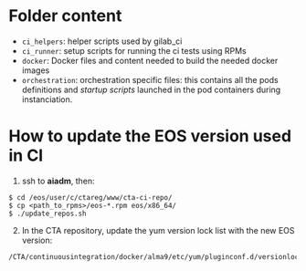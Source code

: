 # Folder content

* `ci_helpers`: helper scripts used by gilab_ci
* `ci_runner`: setup scripts for running the ci tests using RPMs
* `docker`: Docker files and content needed to build the needed docker images
* `orchestration`: orchestration specific files: this contains all the pods definitions and *startup scripts* launched in the pod containers during instanciation.

# How to update the EOS version used in CI

1. ssh to **aiadm**, then:
```
$ cd /eos/user/c/ctareg/www/cta-ci-repo/
$ cp <path_to_rpms>/eos-*.rpm eos/x86_64/
$ ./update_repos.sh
```
2. In the CTA repository, update the yum version lock list with the new EOS version:
```
/CTA/continuousintegration/docker/alma9/etc/yum/pluginconf.d/versionlock.list
```
